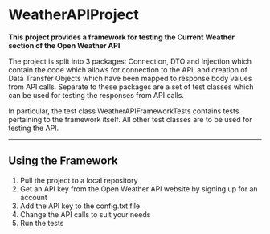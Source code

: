 # WeatherAPIProject

**This project provides a framework for testing the Current Weather section of the Open Weather API**

The project is split into 3 packages: Connection, DTO and Injection which contain the code which allows for connection to the API, and creation of Data Transfer Objects which have been mapped to response body values from API calls. Separate to these packages are a set of test classes which can be used for testing the responses from API calls.

In particular, the test class WeatherAPIFrameworkTests contains tests pertaining to the framework itself. All other test classes are to be used for testing the API.

---
## Using the Framework

1. Pull the project to a local repository
2. Get an API key from the Open Weather API website by signing up for an account
3. Add the API key to the config.txt file
4. Change the API calls to suit your needs
5. Run the tests
